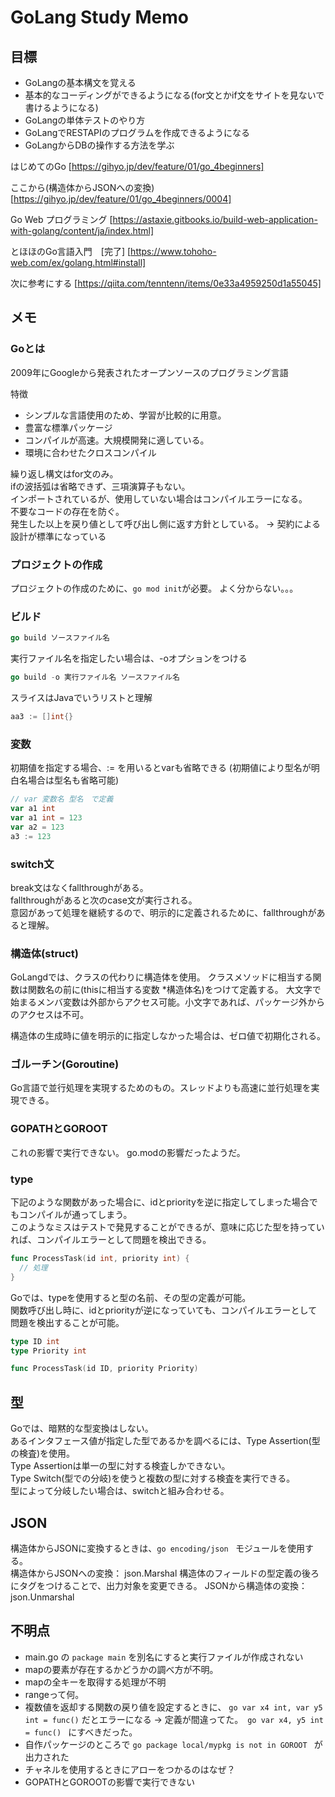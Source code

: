# GoLang Study Memo

## 目標

- GoLangの基本構文を覚える
- 基本的なコーディングができるようになる(for文とかif文をサイトを見ないで書けるようになる)
- GoLangの単体テストのやり方
- GoLangでRESTAPIのプログラムを作成できるようになる
- GoLangからDBの操作する方法を学ぶ

はじめてのGo
[https://gihyo.jp/dev/feature/01/go_4beginners]

ここから(構造体からJSONへの変換)
[https://gihyo.jp/dev/feature/01/go_4beginners/0004]

Go Web プログラミング
[https://astaxie.gitbooks.io/build-web-application-with-golang/content/ja/index.html]

とほほのGo言語入門　[完了]
[https://www.tohoho-web.com/ex/golang.html#install]

次に参考にする
[https://qiita.com/tenntenn/items/0e33a4959250d1a55045]

## メモ

### Goとは

2009年にGoogleから発表されたオープンソースのプログラミング言語  

特徴
- シンプルな言語使用のため、学習が比較的に用意。
- 豊富な標準パッケージ
- コンパイルが高速。大規模開発に適している。
- 環境に合わせたクロスコンパイル

繰り返し構文はfor文のみ。  
ifの波括弧は省略できず、三項演算子もない。  
インポートされているが、使用していない場合はコンパイルエラーになる。  
不要なコードの存在を防ぐ。  
発生した以上を戻り値として呼び出し側に返す方針としている。
-> 契約による設計が標準になっている

### プロジェクトの作成

プロジェクトの作成のために、```go mod init```が必要。
よく分からない。。。

### ビルド

```go
go build ソースファイル名
```

実行ファイル名を指定したい場合は、-oオプションをつける

```go
go build -o 実行ファイル名 ソースファイル名
```

スライスはJavaでいうリストと理解
```go
aa3 := []int{}
```

### 変数

初期値を指定する場合、:= を用いるとvarも省略できる
(初期値により型名が明白名場合は型名も省略可能)

```go 
// var 変数名 型名　で定義
var a1 int
var a1 int = 123
var a2 = 123
a3 := 123

```

### switch文

break文はなくfallthroughがある。  
fallthroughがあると次のcase文が実行される。  
意図があって処理を継続するので、明示的に定義されるために、fallthroughがあると理解。  

### 構造体(struct)

GoLangdでは、クラスの代わりに構造体を使用。
クラスメソッドに相当する関数は関数名の前に(thisに相当する変数 *構造体名)をつけて定義する。
大文字で始まるメンバ変数は外部からアクセス可能。小文字であれば、パッケージ外からのアクセスは不可。  

構造体の生成時に値を明示的に指定しなかった場合は、ゼロ値で初期化される。  

### ゴルーチン(Goroutine)

Go言語で並行処理を実現するためのもの。スレッドよりも高速に並行処理を実現できる。

### GOPATHとGOROOT

これの影響で実行できない。
go.modの影響だったようだ。

### type

下記のような関数があった場合に、idとpriorityを逆に指定してしまった場合でもコンパイルが通ってしまう。  
このようなミスはテストで発見することができるが、意味に応じた型を持っていれば、コンパイルエラーとして問題を検出できる。  

```go
func ProcessTask(id int, priority int) {
  // 処理
}
```

Goでは、typeを使用すると型の名前、その型の定義が可能。  
関数呼び出し時に、idとpriorityが逆になっていても、コンパイルエラーとして問題を検出することが可能。  

```go
type ID int
type Priority int

func ProcessTask(id ID, priority Priority)
```
## 型

Goでは、暗黙的な型変換はしない。  
あるインタフェース値が指定した型であるかを調べるには、Type Assertion(型の検査)を使用。  
Type Assertionは単一の型に対する検査しかできない。  
Type Switch(型での分岐)を使うと複数の型に対する検査を実行できる。  
型によって分岐したい場合は、switchと組み合わせる。

## JSON

構造体からJSONに変換するときは、```go encoding/json ``` モジュールを使用する。  
構造体からJSONへの変換： json.Marshal
構造体のフィールドの型定義の後ろにタグをつけることで、出力対象を変更できる。
JSONから構造体の変換：json.Unmarshal

##  不明点

- main.go  の ```package main``` を別名にすると実行ファイルが作成されない
- mapの要素が存在するかどうかの調べ方が不明。
- mapの全キーを取得する処理が不明
- rangeって何。
- 複数値を返却する関数の戻り値を設定するときに、 ```go var x4 int, var y5 int = func()``` だとエラーになる
  -> 定義が間違ってた。　```go var x4, y5 int = func() ``` にすべきだった。
- 自作パッケージのところで ```go package local/mypkg is not in GOROOT ``` が出力された
- チャネルを使用するときにアローをつかるのはなぜ？
- GOPATHとGOROOTの影響で実行できない